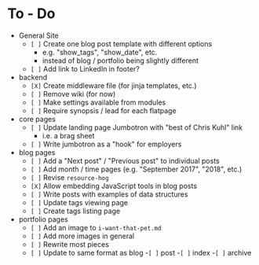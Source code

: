 # To - Do
- General Site
	- `[ ]` Create one blog post template with different options
		- e.g. "show_tags", "show_date", etc.
		- instead of blog / portfolio being slightly different
	- `[ ]` Add link to LinkedIn in footer?
- backend
	- `[X]` Create middleware file (for jinja templates, etc.)
	- `[ ]` Remove wiki (for now)
	- `[ ]` Make settings available from modules
	- `[ ]` Require synopsis / lead for each flatpage
- core pages
	- `[ ]` Update landing page Jumbotron with "best of Chris Kuhl" link
		- i.e. a brag sheet
	- `[ ]` Write jumbotron as a "hook" for employers
- blog pages
	- `[ ]` Add a "Next post" / "Previous post" to individual posts
	- `[ ]` Add month / time pages (e.g. "September 2017", "2018", etc.)
	- `[ ]` Revise `resource-hog`
	- `[X]` Allow embedding JavaScript tools in blog posts
	- `[ ]` Write posts with examples of data structures
	- `[ ]` Update tags viewing page
	- `[ ]` Create tags listing page
- portfolio pages
	- `[ ]` Add an image to `i-want-that-pet.md`
	- `[ ]` Add more images in general
	- `[ ]` Rewrite most pieces
	- `[ ]` Update to same format as blog
		-`[ ]` post
		-`[ ]` index
		-`[ ]` archive

